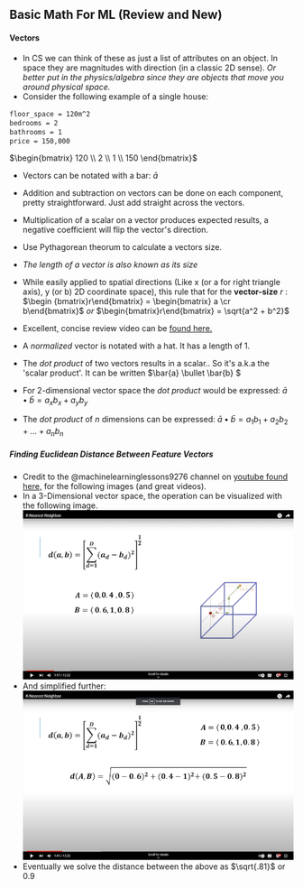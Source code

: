 ## Basic Math For ML (Review and New)

#### Vectors

- In CS we can think of these as just a list of attributes on an object. In space they are magnitudes with direction (in a classic 2D sense). _Or better put in the physics/algebra since they are objects that move you around physical space._
- Consider the following example of a single house:

```
floor_space = 120m^2
bedrooms = 2
bathrooms = 1
price = 150,000

```

$\begin{bmatrix} 120 \\
2 \\
1 \\
150 \end{bmatrix}$

- Vectors can be notated with a bar: $\bar{a}$
- Addition and subtraction on vectors can be done on each component, pretty straightforward. Just add straight across the vectors.
- Multiplication of a scalar on a vector produces expected results, a negative coefficient will flip the vector's direction.
- Use Pythagorean theorum to calculate a vectors size.

- _The length of a vector is also known as its *size*_
- While easily applied to spatial directions (Like x (or a for right triangle axis), y (or b) 2D coordinate space), this rule that for the **vector-size** $r$ : $\begin {bmatrix}r\end{bmatrix} = \begin{bmatrix} a \cr b\end{bmatrix}$ _or_ $\begin{bmatrix}r\end{bmatrix} = \sqrt{a^2 + b^2}$

- Excellent, concise review video can be [found here.](https://youtu.be/Ej3ZVxljJfo?si=T5dsVsf9ZgtvmeNQ)

- A _normalized_ vector is notated with a hat. It has a length of 1.
- The _dot product_ of two vectors results in a scalar.. So it's a.k.a the 'scalar product'. It can be written $\bar{a} \bullet \bar{b} $
- For 2-dimensional vector space the _dot product_ would be expressed: $\bar{a} \bullet \bar{b} = a_xb_x + a_yb_y$
- The _dot product_ of $n$ dimensions can be expressed: $\bar{a} \bullet \bar{b} = a_1b_1 + a_2b_2 + \dots + a_nb_n$

##### Finding Euclidean Distance Between Feature Vectors

- Credit to the @machinelearninglessons9276 channel on [youtube found here,](https://www.youtube.com/@machinelearninglessons9276) for the following images (and great videos).
- In a 3-Dimensional vector space, the operation can be visualized with the following image.
  ![vector-distance-1](./vector-distance-1.png)
- And simplified further:
  ![vector-distance-2](./vector-distance-2.png)
- Eventually we solve the distance between the above as $\sqrt{.81}$ or $0.9$
